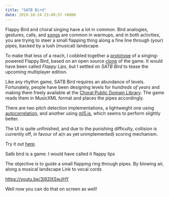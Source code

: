 ```yaml
---
title: "SATB Bird"
date: 2019-10-24 23:49:57 +0800
---
```


Flappy Bird and choral singing have a lot in common.
Bird analogies, gestures, calls, and [songs](https://www.youtube.com/watch?v=4gCI3ySNNDU) are common in warmups, and in both activities, you are trying to steer a small flapping thing along a fine line through (your) pipes, backed by a lush (musical) landscape.

To make that less of a reach, I cobbled together a [prototype](https://github.com/dariusf/satb-bird) of a singing-powered Flappy Bird, based on an open source [clone](https://github.com/xviniette/FlappyLearning) of the game.
It would have been called _Flappy Lips_, but I settled on _SATB Bird_ to tease the upcoming multiplayer edition.

Like any rhythm game, SATB Bird requires an abundance of levels. Fortunately, people have been designing levels for _hundreds of years_ and making them freely available at the [Choral Public Domain Library](https://www.cpdl.org/wiki/).
The game reads them in MusicXML format and places the pipes accordingly.

There are two pitch detection implementations, a lightweight one using [autocorrelation](https://developer.microsoft.com/en-us/microsoft-edge/testdrive/demos/webaudiotuner/), and another using [ml5.js](https://ml5js.org/), which seems to perform slightly better.

The UI is quite unfinished, and due to the punishing difficulty, collision is currently off, in favour of a(n as yet unimplemented) scoring mechanism.

<!-- I haven't worked on it for a while so I decided to publish it. -->

Try it out [here](https://dariusf.github.io/satb-bird/).




Satb bird is a game. I would have called it flappy lips

The objective is to guide a small flapping ring through pipes. By blowing air, along a musical landscape
Link to vocal cords

https://youtu.be/3j92lXSwJHY

Well now you can do that on screen as well!
